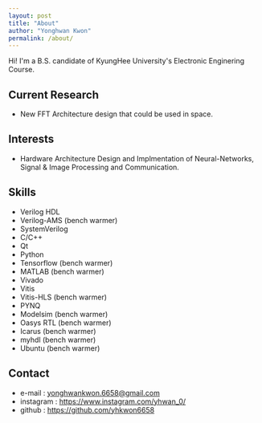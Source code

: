 ```yaml
---
layout: post
title: "About"
author: "Yonghwan Kwon"
permalink: /about/
---
```


Hi! I'm a B.S. candidate of KyungHee University's Electronic Enginering Course.

## Current Research
- New FFT Architecture design that could be used in space.

## Interests
- Hardware Architecture Design and Implmentation of Neural-Networks, Signal & Image Processing and Communication.

## Skills
- Verilog HDL  
- Verilog-AMS (bench warmer)  
- SystemVerilog  
- C/C++  
- Qt  
- Python  
- Tensorflow (bench warmer)  
- MATLAB (bench warmer)  
- Vivado  
- Vitis  
- Vitis-HLS (bench warmer)  
- PYNQ  
- Modelsim (bench warmer)  
- Oasys RTL (bench warmer)    
- Icarus (bench warmer)  
- myhdl (bench warmer)  
- Ubuntu (bench warmer)  

## Contact
- e-mail : yonghwankwon.6658@gmail.com
- instagram : <https://www.instagram.com/yhwan_0/>
- github : <https://github.com/yhkwon6658>